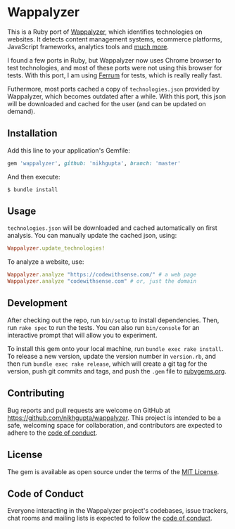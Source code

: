 # Wappalyzer

This is a Ruby port of [Wappalyzer](https://github.com/ElbertF/Wappalyzer),
which identifies technologies on websites. It detects content management
systems, ecommerce platforms, JavaScript frameworks, analytics tools and
[much more](https://www.wappalyzer.com/technologies).

I found a few ports in Ruby, but Wappalyzer now uses Chrome browser to test
technologies, and most of these ports were not using this browser for tests.
With this port, I am using [Ferrum](https://github.com/rubycdp/ferrum) for
tests, which is really really fast.

Futhermore, most ports cached a copy of `technologies.json` provided by
Wappalyzer, which becomes outdated after a while. With this port, this json
will be downloaded and cached for the user (and can be updated on demand).

## Installation

Add this line to your application's Gemfile:

```ruby
gem 'wappalyzer', github: 'nikhgupta', branch: 'master'
```

And then execute:

```shell
$ bundle install
```

## Usage

`technologies.json` will be downloaded and cached automatically on first analysis.
You can manually update the cached json, using:

```ruby
Wappalyzer.update_technologies!
```

To analyze a website, use:

```ruby
Wappalyzer.analyze "https://codewithsense.com/" # a web page
Wappalyzer.analyze "codewithsense.com" # or, just the domain
```

## Development

After checking out the repo, run `bin/setup` to install dependencies. Then, run `rake spec` to run the tests. You can also run `bin/console` for an interactive prompt that will allow you to experiment.

To install this gem onto your local machine, run `bundle exec rake install`. To release a new version, update the version number in `version.rb`, and then run `bundle exec rake release`, which will create a git tag for the version, push git commits and tags, and push the `.gem` file to [rubygems.org](https://rubygems.org).

## Contributing

Bug reports and pull requests are welcome on GitHub at https://github.com/nikhgupta/wappalyzer. This project is intended to be a safe, welcoming space for collaboration, and contributors are expected to adhere to the [code of conduct](https://github.com/nikhgupta/wappalyzer/blob/master/CODE_OF_CONDUCT.md).

## License

The gem is available as open source under the terms of the [MIT License](https://opensource.org/licenses/MIT).

## Code of Conduct

Everyone interacting in the Wappalyzer project's codebases, issue trackers, chat rooms and mailing lists is expected to follow the [code of conduct](https://github.com/nikhgupta/wappalyzer/blob/master/CODE_OF_CONDUCT.md).
